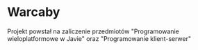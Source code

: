# Warcaby
Projekt powstał na zaliczenie przedmiotów "Programowanie wieloplatformowe w Javie" oraz "Programowanie klient-serwer"
